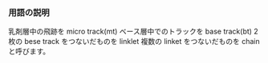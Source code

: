 ### 用語の説明

乳剤層中の飛跡を micro track(mt)
ベース層中でのトラックを base track(bt)
2 枚の bese track をつないだものを linklet
複数の linket をつないだものを chain と呼びます。